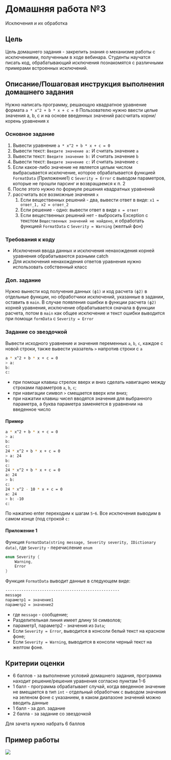 # Домашняя работа №3
Исключения и их обработка

## Цель
Цель домашнего задания - закрепить знания о механизме работы с исключениями, полученным в ходе вебинара. Студенты научатся писать код, обрабатывающий исключения познакомятся с различными примерами встроенных исключений.

## Описание/Пошаговая инструкция выполнения домашнего задания
Нужно написать программу, решающую квадратное уравнение формата
`a * x^2 + b * x + c = 0`
Пользователю нужно ввести целые значения a, b, c
и на основе введенных значений рассчитать корни/корень уравнения x

### Основное задание
1. Вывести уравнение
`a * x^2 + b * x + c = 0`
2. Вывести текст: `Введите значение a:`
И считать значение `a`
3. Вывести текст: `Введите значение b:`
И считать значение `b`
4. Вывести текст: `Введите значение c:`
И считать значение `c`
5. Если какое-либо значение не является целым числом
выбрасывается исключение, которое обрабатывается функцией `FormatData` (Приложение1)
с `Severity = Error` с выводом параметров, которые не прошли парсинг
и возвращаемся к п. 2
6. После этого нужно по формуле решения квадратных уравнений
7. рассчитать все возможные значения `x`
    1. Если вещественных решений - два, вывести ответ в виде: `x1 = ответ_1, x2 = ответ_2`
	2. Если решение - одно: вывести ответ в виде `x = ответ`
	3. Если вещественных решений нет - выбросить Exception с текстом `Вещественных значений не найдено`, и обработать функцией `FormatData` c `Severity = Warning` (желтый фон)

### Требования к коду
* Исключения ввода данных и исключения ненахождения корней уравнения обрабатываются разными catch
* Для исключения ненахождения ответов уравнения нужно использовать собственный класс

### Доп. задание
Нужно вынести код получения данных `(ф1)` и код расчета `(ф2)` в отдельные функции, но обработчики исключений, указанные в задании, оставить в `main`.
В случае появления ошибки в функции расчета `(ф2)` корней уравнения, исключение обрабатывается сначала в функции расчета, потом в `main` как общее исключение и текст ошибки выводится при помощи `formData` c `Severity = Error`

### Задание со звездочкой
Вывести исходного уравнение и значения переменных `a`, `b`, `c`, каждое с новой строки, также вывести указатель `>` напротив строки с `a`

```bash
a * x^2 + b * x + c = 0
> a:
b:
c:
```

* при помощи клавиш стрелок вверх и вниз сделать навигацию между строками параметров `a`, `b`, `c`;
* при навигации символ `>` смещается вверх или вниз;
* при нажатии клавиш чисел вводятся значения для выбранного параметра, а буква параметра заменяется в уравнении на введенное число

#### Пример

```bash
a * x^2 + b * x + c = 0
> a:
b:
c:
24 * x^2 + b * x + c = 0
> a: 24
b:
c:
24 * x^2 + b * x + c = 0
a: 24
> b:
c:
24 * x^2 - 10 * x + c = 0
a: 24
> b: -10
c:
```
По нажатию enter переходим к шагам `5`-`6`.
Все исключения выводим в самом конце (под строкой `c:`

#### Приложение 1
Функция `FormatData(string message, Severity severity, IDictionary data)`,
где `Severity` - перечисление `enum`
```cs
enum Severity {
	Warning,
	Error
}
```
Функция `FormatData` выводит данные в следующем виде:

```bash
--------------------------------------------------
message
параметр1 = значение1
параметр2 = значение2
```

* где `message` - сообщение;
* Разделительная линия имеет длину `50` символов;
* параметр1, параметр2 - значения из `Data`;
* Если `Severity = Error`, выводится в консоли белый текст на красном фоне;
* Если `Severity = Warning`, выводится в консоли черный текст на желтом фоне.

## Критерии оценки
* 6 баллов - за выполнение условий домашнего задания, программа находит решение/решения уравнения согласно пунктам 1-6
* 1 балл - программа обрабатывает случай, когда введенное значение не вмещается в тип `int` - отдельный обработчик с выводом значения на зеленом фоне с указанием, в каком диапазоне значений можно вводить данные
* 1 балл - за доп. задание
* 2 балла - за задание со звездочкой

Для зачета нужно набрать 6 баллов

## Пример работы
![](https://github.com/proninp/Otus-Edu/blob/main/CSharp%20Developer%20Basic/Home%20Works/09.%20HomeWork03/resources/HomeWork03%20Demo.gif)
